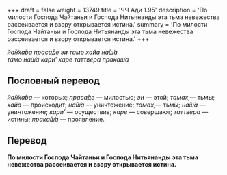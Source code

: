 +++
draft = false
weight = 13749
title = 'ЧЧ Ади 1.95'
description = 'По милости Господа Чайтаньи и Господа Нитьянанды эта тьма невежества рассеивается и взору открывается истина.'
summary = 'По милости Господа Чайтаньи и Господа Нитьянанды эта тьма невежества рассеивается и взору открывается истина.'
+++

_йа̄н̇ха̄ра праса̄де эи тамо хайа на̄ш́а  
тамо на̄ш́а кари’ каре таттвера прака̄ш́а_

## Пословный перевод

_йа̄н̇ха̄ра_ — которых; _праса̄де_ — милостью; _эи_ — этой; _тамах̣_ — тьмы; _хайа_ — происходит; _на̄ш́а_ — уничтожение; _тамах̣_ — тьмы; _на̄ш́а_ — уничтожение; _кари’_ — осуществив; _каре_ — совершают; _таттвера_ — истины; _прака̄ш́а_ — проявление.

## Перевод

**По милости Господа Чайтаньи и Господа Нитьянанды эта тьма невежества рассеивается и взору открывается истина.**
